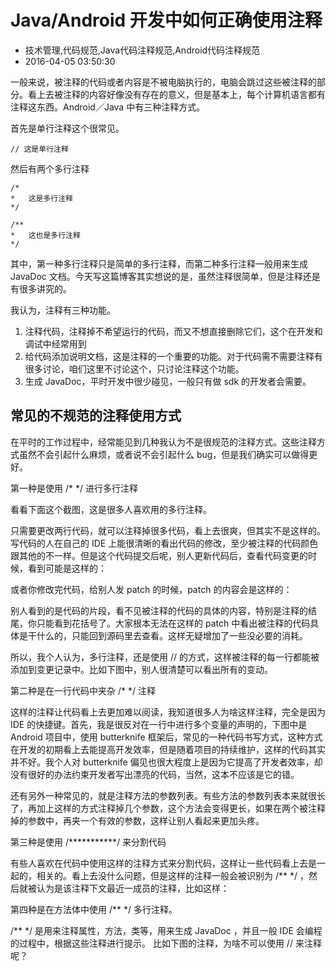 # Java/Android 开发中如何正确使用注释
- 技术管理,代码规范,Java代码注释规范,Android代码注释规范
- 2016-04-05 03:50:30


一般来说，被注释的代码或者内容是不被电脑执行的，电脑会跳过这些被注释的部分。看上去被注释的内容好像没有存在的意义，但是基本上，每个计算机语言都有注释这东西。Android／Java 中有三种注释方式。

首先是单行注释这个很常见。

    // 这是单行注释

然后有两个多行注释 

    /*
    *   这是多行注释
    */

    /**
    *   这也是多行注释
    */

其中，第一种多行注释只是简单的多行注释，而第二种多行注释一般用来生成 JavaDoc 文档。今天写这篇博客其实想说的是，虽然注释很简单，但是注释还是有很多讲究的。

我认为，注释有三种功能。
1. 注释代码，注释掉不希望运行的代码，而又不想直接删除它们，这个在开发和调试中经常用到
2. 给代码添加说明文档，这是注释的一个重要的功能。对于代码需不需要注释有很多讨论，咱们这里不讨论这个，只讨论注释这个功能。
3. 生成 JavaDoc，平时开发中很少碰见，一般只有做 sdk 的开发者会需要。

## 常见的不规范的注释使用方式

在平时的工作过程中，经常能见到几种我认为不是很规范的注释方式。这些注释方式虽然不会引起什么麻烦，或者说不会引起什么 bug，但是我们确实可以做得更好。

第一种是使用 /* */ 进行多行注释

看看下面这个截图，这是很多人喜欢用的多行注释。

只需要更改两行代码，就可以注释掉很多代码，看上去很爽，但其实不是这样的。写代码的人在自己的 IDE 上能很清晰的看出代码的修改，至少被注释的代码颜色跟其他的不一样。但是这个代码提交后呢，别人更新代码后，查看代码变更的时候，看到可能是这样的：

或者你修改完代码，给别人发 patch 的时候，patch 的内容会是这样的：

别人看到的是代码的片段，看不见被注释的代码的具体的内容，特别是注释的结尾，你只能看到花括号了。大家根本无法在这样的 patch 中看出被注释的代码具体是干什么的，只能回到源码里去查看。这样无疑增加了一些没必要的消耗。

所以，我个人认为，多行注释，还是使用 // 的方式，这样被注释的每一行都能被添加到变更记录中。比如下图中，别人很清楚可以看出所有的变动。

第二种是在一行代码中夹杂 /* */ 注释

这样的注释让代码看上去更加难以阅读，我知道很多人为啥这样注释，完全是因为 IDE 的快捷键。首先，我是很反对在一行中进行多个变量的声明的，下图中是 Android 项目中，使用 butterknife 框架后，常见的一种代码书写方式，这种方式在开发的初期看上去能提高开发效率，但是随着项目的持续维护，这样的代码其实并不好。我个人对 butterknife 偏见也很大程度上是因为它提高了开发者效率，却没有很好的办法约束开发者写出漂亮的代码，当然，这本不应该是它的错。

还有另外一种常见的，就是注释方法的参数列表。有些方法的参数列表本来就很长了，再加上这样的方式注释掉几个参数，这个方法会变得更长，如果在两个被注释掉的参数中，再夹一个有效的参数，这样让别人看起来更加头疼。


第三种是使用 /***********/ 来分割代码

有些人喜欢在代码中使用这样的注释方式来分割代码，这样让一些代码看上去是一起的，相关的。看上去没什么问题，但是这样的注释一般会被识别为 /** */ ，然后就被认为是该注释下文最近一成员的注释，比如这样：


第四种是在方法体中使用 /** */ 多行注释。

/** */ 是用来注释属性，方法，类等，用来生成 JavaDoc ，并且一般 IDE 会编程的过程中，根据这些注释进行提示。 比如下图的注释，为啥不可以使用 // 来注释呢？


